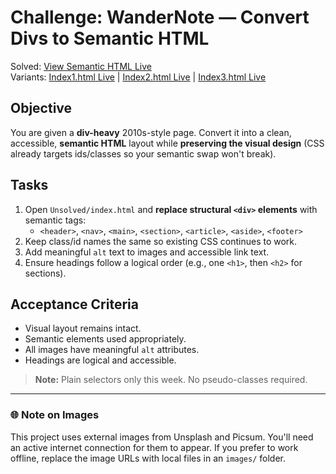 # Challenge: WanderNote — Convert Divs to Semantic HTML

Solved: <a href="https://raw.githack.com/KenVermillionJr/1-2-Semantic-HTML/refs/heads/main/index.html">View Semantic HTML Live</a> \
Variants:  <a href="https://raw.githack.com/KenVermillionJr/1-2-Semantic-HTML/refs/heads/main/index.html">Index1.html Live</a> | <a href="https://raw.githack.com/KenVermillionJr/1-2-Semantic-HTML/refs/heads/main/index.html">Index2.html Live</a> | <a href="https://raw.githack.com/KenVermillionJr/1-2-Semantic-HTML/refs/heads/main/index.html">Index3.html Live</a>

## Objective
You are given a **div-heavy** 2010s-style page. Convert it into a clean, accessible, **semantic HTML** layout
while **preserving the visual design** (CSS already targets ids/classes so your semantic swap won't break).

## Tasks
1. Open `Unsolved/index.html` and **replace structural `<div>` elements** with semantic tags:
   - `<header>`, `<nav>`, `<main>`, `<section>`, `<article>`, `<aside>`, `<footer>`
2. Keep class/id names the same so existing CSS continues to work.
3. Add meaningful `alt` text to images and accessible link text.
4. Ensure headings follow a logical order (e.g., one `<h1>`, then `<h2>` for sections).

## Acceptance Criteria
- Visual layout remains intact.
- Semantic elements used appropriately.
- All images have meaningful `alt` attributes.
- Headings are logical and accessible.

> **Note:** Plain selectors only this week. No pseudo-classes required.


---

### 🌐 Note on Images
This project uses external images from Unsplash and Picsum.
You'll need an active internet connection for them to appear.
If you prefer to work offline, replace the image URLs with local files in an `images/` folder.
